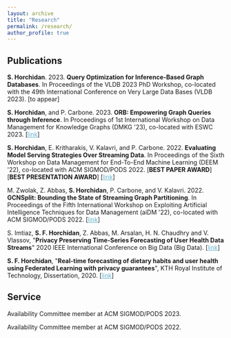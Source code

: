 ```yaml
---
layout: archive
title: "Research"
permalink: /research/
author_profile: true
---
```


<h2>Publications</h2>

<b>S. Horchidan</b>. 2023. <b>Query Optimization for Inference-Based Graph Databases</b>. In Proceedings of the VLDB 2023 PhD Workshop, co-located with the 49th International Conference on Very Large Data Bases (VLDB 2023). \[to appear]<br>

<b>S. Horchidan</b>, and P. Carbone. 2023. <b>ORB: Empowering Graph Queries through Inference</b>. In Proceedings of 1st International Workshop on Data Management for Knowledge Graphs (DMKG '23), co-located with ESWC 2023. [<a href="https://ceur-ws.org/Vol-3443/ESWC_2023_DMKG_paper_6223.pdf" style="color:#64B2CB">link</a>]<br>

<b>S. Horchidan</b>, E. Kritharakis, V. Kalavri, and P. Carbone. 2022. <b>Evaluating Model Serving Strategies Over Streaming Data</b>. In Proceedings of the Sixth Workshop on Data Management for End-To-End Machine Learning (DEEM '22), co-located with ACM SIGMOD/PODS 2022. [<b>BEST PAPER AWARD</b>] [<b>BEST PRESENTATION AWARD</b>] [<a href="https://dl.acm.org/doi/abs/10.1145/3533028.3533308" style="color:#64B2CB">link</a>]<br>

M. Zwolak, Z. Abbas, <b>S. Horchidan</b>, P. Carbone, and V. Kalavri. 2022. <b>GCNSplit: Bounding the State of Streaming Graph Partitioning</b>. In Proceedings of the Fifth International Workshop on Exploiting Artificial Intelligence Techniques for Data Management (aiDM '22), co-located with ACM SIGMOD/PODS 2022. [<a href="https://scholar.google.se/citations?view_op=view_citation&hl=en&user=xOrGtrYAAAAJ&citation_for_view=xOrGtrYAAAAJ:O3NaXMp0MMsC" style="color:#64B2CB">link</a>]

S. Imtiaz, <b>S. F. Horchidan</b>, Z. Abbas, M. Arsalan, H. N. Chaudhry and V. Vlassov, "<b>Privacy Preserving Time-Series Forecasting of User Health Data Streams</b>" 2020 IEEE International Conference on Big Data (Big Data). [<a href="https://ieeexplore.ieee.org/abstract/document/9378186" style="color:#64B2CB">link</a>]<br>

<b>S. F. Horchidan</b>, "<b>Real-time forecasting of dietary habits and user health using Federated Learning with privacy guarantees</b>", KTH Royal Institute of Technology, Dissertation, 2020. [<a href="https://kth.diva-portal.org/smash/record.jsf?dswid=-2391&pid=diva2%3A1468787&c=1&searchType=SIMPLE&language=en&query=horchidan&af=%5B%5D&aq=%5B%5B%5D%5D&aq2=%5B%5B%5D%5D&aqe=%5B%5D&noOfRows=50&sortOrder=author_sort_asc&sortOrder2=title_sort_asc&onlyFullText=false&sf=all" style="color:#64B2CB">link</a>]<br>


<h2>Service</h2>

Availability Committee member at ACM SIGMOD/PODS 2023.

Availability Committee member at ACM SIGMOD/PODS 2022.


